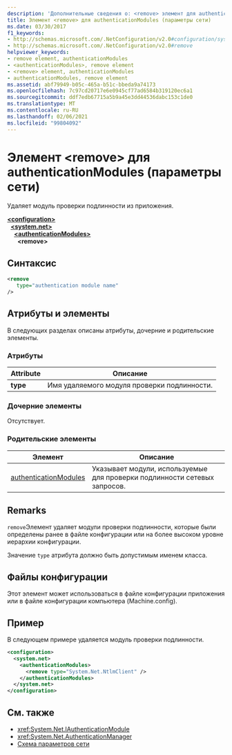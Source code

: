 ```yaml
---
description: 'Дополнительные сведения о: <remove> элемент для authenticationModules (параметры сети)'
title: Элемент <remove> для authenticationModules (параметры сети)
ms.date: 03/30/2017
f1_keywords:
- http://schemas.microsoft.com/.NetConfiguration/v2.0#configuration/system.net/authenticationModules/remove
- http://schemas.microsoft.com/.NetConfiguration/v2.0#remove
helpviewer_keywords:
- remove element, authenticationModules
- <authenticationModules>, remove element
- <remove> element, authenticationModules
- authenticationModules, remove element
ms.assetid: abf79949-b05c-465a-b51c-bbeda9a74173
ms.openlocfilehash: 7c97cd20717e6e0945cf77ad6584b319120ec6a1
ms.sourcegitcommit: ddf7edb67715a5b9a45e3dd44536dabc153c1de0
ms.translationtype: MT
ms.contentlocale: ru-RU
ms.lasthandoff: 02/06/2021
ms.locfileid: "99804092"
---
```

# <a name="remove-element-for-authenticationmodules-network-settings"></a>Элемент \<remove> для authenticationModules (параметры сети)

Удаляет модуль проверки подлинности из приложения.  

[**\<configuration>**](../configuration-element.md)\
&nbsp;&nbsp;[**\<system.net>**](system-net-element-network-settings.md)\
&nbsp;&nbsp;&nbsp;&nbsp;[**\<authenticationModules>**](authenticationmodules-element-network-settings.md)\
&nbsp;&nbsp;&nbsp;&nbsp;&nbsp;&nbsp;**\<remove>**

## <a name="syntax"></a>Синтаксис  
  
```xml  
<remove
   type="authentication module name"
/>  
```  
  
## <a name="attributes-and-elements"></a>Атрибуты и элементы  

 В следующих разделах описаны атрибуты, дочерние и родительские элементы.  
  
### <a name="attributes"></a>Атрибуты  
  
|**Attribute**|**Описание**|  
|-------------------|---------------------|  
|**type**|Имя удаляемого модуля проверки подлинности.|  
  
### <a name="child-elements"></a>Дочерние элементы  

 Отсутствует.  
  
### <a name="parent-elements"></a>Родительские элементы  
  
|**Элемент**|**Описание**|  
|-----------------|---------------------|  
|[authenticationModules](authenticationmodules-element-network-settings.md)|Указывает модули, используемые для проверки подлинности сетевых запросов.|  
  
## <a name="remarks"></a>Remarks  

 `remove`Элемент удаляет модули проверки подлинности, которые были определены ранее в файле конфигурации или на более высоком уровне иерархии конфигурации.  
  
 Значение `type` атрибута должно быть допустимым именем класса.  
  
## <a name="configuration-files"></a>Файлы конфигурации  

 Этот элемент может использоваться в файле конфигурации приложения или в файле конфигурации компьютера (Machine.config).  
  
## <a name="example"></a>Пример  

 В следующем примере удаляется модуль проверки подлинности.  
  
```xml  
<configuration>  
  <system.net>  
    <authenticationModules>  
      <remove type="System.Net.NtlmClient" />  
    </authenticationModules>  
  </system.net>  
</configuration>  
```  
  
## <a name="see-also"></a>См. также

- <xref:System.Net.IAuthenticationModule>
- <xref:System.Net.AuthenticationManager>
- [Схема параметров сети](index.md)
